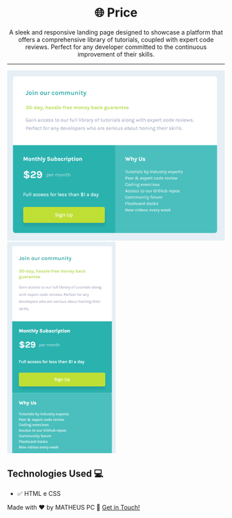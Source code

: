 <h1 align="center">🌐 Price</h1>
<p align="center">A sleek and responsive landing page designed to showcase a platform that offers a comprehensive library of tutorials, coupled with expert code reviews. Perfect for any developer committed to the continuous improvement of their skills.</p>

<hr>

<img src="./Github/desk-demo.png" alt="desk-demo"></img>
<img src="./Github/mob-demo.png" alt="mob-demo">

## Technologies Used 💻

- ✅ HTML e CSS

Made with ♥ by MATHEUS PC :wave: [Get in Touch!](https://www.linkedin.com/in/matheus-estevan-38018a297)